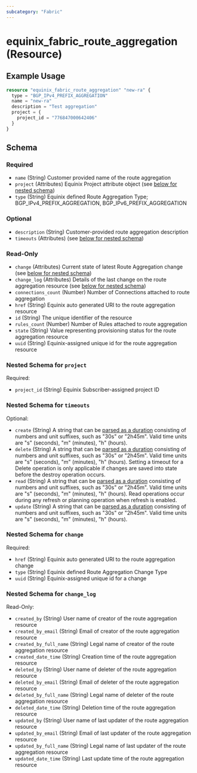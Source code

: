 ```yaml
---
subcategory: "Fabric"
---
```


# equinix_fabric_route_aggregation (Resource)



## Example Usage

```terraform
resource "equinix_fabric_route_aggregation" "new-ra" {
  type = "BGP_IPv4_PREFIX_AGGREGATION"
  name = "new-ra"
  description = "Test aggregation"
  project = {
    project_id = "776847000642406"
  }
}
```

<!-- schema generated by tfplugindocs -->
## Schema

### Required

- `name` (String) Customer provided name of the route aggregation
- `project` (Attributes) Equinix Project attribute object (see [below for nested schema](#nestedatt--project))
- `type` (String) Equinix defined Route Aggregation Type; BGP_IPv4_PREFIX_AGGREGATION, BGP_IPv6_PREFIX_AGGREGATION

### Optional

- `description` (String) Customer-provided route aggregation description
- `timeouts` (Attributes) (see [below for nested schema](#nestedatt--timeouts))

### Read-Only

- `change` (Attributes) Current state of latest Route Aggregation change (see [below for nested schema](#nestedatt--change))
- `change_log` (Attributes) Details of the last change on the route aggregation resource (see [below for nested schema](#nestedatt--change_log))
- `connections_count` (Number) Number of Connections attached to route aggregation
- `href` (String) Equinix auto generated URI to the route aggregation resource
- `id` (String) The unique identifier of the resource
- `rules_count` (Number) Number of Rules attached to route aggregation
- `state` (String) Value representing provisioning status for the route aggregation resource
- `uuid` (String) Equinix-assigned unique id for the route aggregation resource

<a id="nestedatt--project"></a>
### Nested Schema for `project`

Required:

- `project_id` (String) Equinix Subscriber-assigned project ID


<a id="nestedatt--timeouts"></a>
### Nested Schema for `timeouts`

Optional:

- `create` (String) A string that can be [parsed as a duration](https://pkg.go.dev/time#ParseDuration) consisting of numbers and unit suffixes, such as "30s" or "2h45m". Valid time units are "s" (seconds), "m" (minutes), "h" (hours).
- `delete` (String) A string that can be [parsed as a duration](https://pkg.go.dev/time#ParseDuration) consisting of numbers and unit suffixes, such as "30s" or "2h45m". Valid time units are "s" (seconds), "m" (minutes), "h" (hours). Setting a timeout for a Delete operation is only applicable if changes are saved into state before the destroy operation occurs.
- `read` (String) A string that can be [parsed as a duration](https://pkg.go.dev/time#ParseDuration) consisting of numbers and unit suffixes, such as "30s" or "2h45m". Valid time units are "s" (seconds), "m" (minutes), "h" (hours). Read operations occur during any refresh or planning operation when refresh is enabled.
- `update` (String) A string that can be [parsed as a duration](https://pkg.go.dev/time#ParseDuration) consisting of numbers and unit suffixes, such as "30s" or "2h45m". Valid time units are "s" (seconds), "m" (minutes), "h" (hours).


<a id="nestedatt--change"></a>
### Nested Schema for `change`

Required:

- `href` (String) Equinix auto generated URI to the route aggregation change
- `type` (String) Equinix defined Route Aggregation Change Type
- `uuid` (String) Equinix-assigned unique id for a change


<a id="nestedatt--change_log"></a>
### Nested Schema for `change_log`

Read-Only:

- `created_by` (String) User name of creator of the route aggregation resource
- `created_by_email` (String) Email of creator of the route aggregation resource
- `created_by_full_name` (String) Legal name of creator of the route aggregation resource
- `created_date_time` (String) Creation time of the route aggregation resource
- `deleted_by` (String) User name of deleter of the route aggregation resource
- `deleted_by_email` (String) Email of deleter of the route aggregation resource
- `deleted_by_full_name` (String) Legal name of deleter of the route aggregation resource
- `deleted_date_time` (String) Deletion time of the route aggregation resource
- `updated_by` (String) User name of last updater of the route aggregation resource
- `updated_by_email` (String) Email of last updater of the route aggregation resource
- `updated_by_full_name` (String) Legal name of last updater of the route aggregation resource
- `updated_date_time` (String) Last update time of the route aggregation resource
